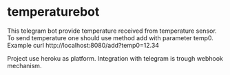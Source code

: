 # temperaturebot
This telegram bot provide temperature received from temperature sensor. 
To send temperature one should use method add with parameter temp0. 
Example
curl http://localhost:8080/add?temp0=12.34

Project use heroku as platform. Integration with telegram is trough webhook mechanism.
